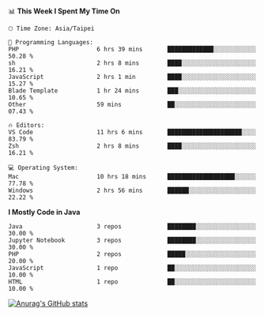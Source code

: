 <!--
<table>
  <tr>
    <td>
      <img src="./devcard.svg" alt="A dev card" width="400" hight="100%">
    </td>
    <td>
      <p>### Hi there 👋</p>
      <p>**treevel/treevel** is a ✨ _special_ ✨ repository because its `README.md` (this file) appears on your GitHub profile.</p>
      <p>Here are some ideas to get you started:</p>
      <p>- 🔭 I’m currently working on ...</p>
      <p>- 🌱 I’m currently learning ...</p>
      <p>- 👯 I’m looking to collaborate on ...</p>
      <p>- 🤔 I’m looking for help with ...</p>
      <p>- 💬 Ask me about ...</p>
      <p>- 📫 How to reach me: ...</p>
      <p>- 😄 Pronouns: ...</p>
      <p>- ⚡ Fun fact: ...</p>
    </td>
  </tr>
</table>
-->

<!--START_SECTION:waka-->
📊 **This Week I Spent My Time On** 

```text
🕑︎ Time Zone: Asia/Taipei

💬 Programming Languages: 
PHP                      6 hrs 39 mins       █████████████░░░░░░░░░░░░   50.28 % 
sh                       2 hrs 8 mins        ████░░░░░░░░░░░░░░░░░░░░░   16.21 % 
JavaScript               2 hrs 1 min         ████░░░░░░░░░░░░░░░░░░░░░   15.27 % 
Blade Template           1 hr 24 mins        ███░░░░░░░░░░░░░░░░░░░░░░   10.65 % 
Other                    59 mins             ██░░░░░░░░░░░░░░░░░░░░░░░   07.43 % 

🔥 Editors: 
VS Code                  11 hrs 6 mins       █████████████████████░░░░   83.79 % 
Zsh                      2 hrs 8 mins        ████░░░░░░░░░░░░░░░░░░░░░   16.21 % 

💻 Operating System: 
Mac                      10 hrs 18 mins      ███████████████████░░░░░░   77.78 % 
Windows                  2 hrs 56 mins       ██████░░░░░░░░░░░░░░░░░░░   22.22 % 
```

**I Mostly Code in Java** 

```text
Java                     3 repos             ████████░░░░░░░░░░░░░░░░░   30.00 % 
Jupyter Notebook         3 repos             ████████░░░░░░░░░░░░░░░░░   30.00 % 
PHP                      2 repos             █████░░░░░░░░░░░░░░░░░░░░   20.00 % 
JavaScript               1 repo              ██░░░░░░░░░░░░░░░░░░░░░░░   10.00 % 
HTML                     1 repo              ██░░░░░░░░░░░░░░░░░░░░░░░   10.00 % 
```




<!--END_SECTION:waka-->

<!-- GitHub Stats Card-->
[![Anurag's GitHub stats](https://github-readme-stats.vercel.app/api?username=treevel&show_icons=true&theme=monokai&count_private=true)](https://github.com/anuraghazra/github-readme-stats)
